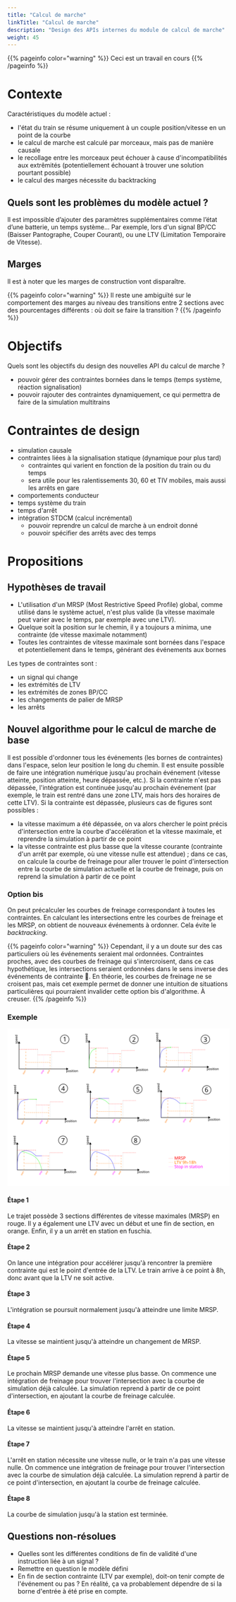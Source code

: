 ```yaml
---
title: "Calcul de marche"
linkTitle: "Calcul de marche"
description: "Design des APIs internes du module de calcul de marche"
weight: 45
---
```


{{% pageinfo color="warning" %}}
Ceci est un travail en cours
{{% /pageinfo %}}

# Contexte

Caractéristiques du modèle actuel :

* l'état du train se résume uniquement à un couple position/vitesse en un point de la courbe
* le calcul de marche est calculé par morceaux, mais pas de manière causale
* le recollage entre les morceaux peut échouer à cause d'incompatibilités aux extrêmités (potentiellement échouant à trouver une solution pourtant possible)
* le calcul des marges nécessite du backtracking

## Quels sont les problèmes du modèle actuel ?

Il est impossible d’ajouter des paramètres supplémentaires comme l’état d’une batterie, un temps système...
Par exemple, lors d'un signal BP/CC (Baisser Pantographe, Couper Courant), ou une LTV (Limitation Temporaire de Vitesse).

## Marges
Il est à noter que les marges de construction vont disparaître.

{{% pageinfo color="warning" %}}
Il reste une ambiguïté sur le comportement des marges au niveau des transitions entre 2 sections avec des pourcentages différents :
où doit se faire la transition ?
{{% /pageinfo %}}

# Objectifs

Quels sont les objectifs du design des nouvelles API du calcul de marche ?

* pouvoir gérer des contraintes bornées dans le temps (temps système, réaction signalisation)
* pouvoir rajouter des contraintes dynamiquement, ce qui permettra de faire de la simulation multitrains

# Contraintes de design

* simulation causale
* contraintes liées à la signalisation statique (dynamique pour plus tard)
  * contraintes qui varient en fonction de la position du train ou du temps
  * sera utile pour les ralentissements 30, 60 et TIV mobiles, mais aussi les arrêts en gare
* comportements conducteur
* temps système du train
* temps d'arrêt
* intégration STDCM (calcul incrémental)
  * pouvoir reprendre un calcul de marche à un endroit donné
  * pouvoir spécifier des arrêts avec des temps

# Propositions
## Hypothèses de travail

* L'utilisation d'un MRSP (Most Restrictive Speed Profile) global, comme utilisé dans le système actuel, n'est plus valide (la vitesse maximale peut varier avec le temps, par exemple avec une LTV).
* Quelque soit la position sur le chemin, il y a toujours a minima, une contrainte (de vitesse maximale notamment)
* Toutes les contraintes de vitesse maximale sont bornées dans l'espace et potentiellement dans le temps, générant des événements aux bornes

Les types de contraintes sont :

* un signal qui change
* les extrémités de LTV
* les extrémités de zones BP/CC
* les changements de palier de MRSP
* les arrêts

## Nouvel algorithme pour le calcul de marche de base

Il est possible d'ordonner tous les événements (les bornes de contraintes) dans l'espace, selon leur position le long du chemin.
Il est ensuite possible de faire une intégration numérique jusqu'au prochain événement (vitesse atteinte, position atteinte, heure dépassée, etc.).
Si la contrainte n'est pas dépassée, l'intégration est continuée jusqu'au prochain événement (par exemple, le train est rentré dans une zone LTV, mais hors des horaires de cette LTV).
Si la contrainte est dépassée, plusieurs cas de figures sont possibles :
* la vitesse maximum a été dépassée, on va alors chercher le point précis d'intersection entre la courbe d'accélération et la vitesse maximale, et reprendre la simulation à partir de ce point
* la vitesse contrainte est plus basse que la vitesse courante (contrainte d'un arrêt par exemple, où une vitesse nulle est attendue) ; dans ce cas, on calcule la courbe de freinage pour aller trouver le point d'intersection entre la courbe de simulation actuelle et la courbe de freinage, puis on reprend la simulation à partir de ce point

### Option bis

On peut précalculer les courbes de freinage correspondant à toutes les contraintes.
En calculant les intersections entre les courbes de freinage et les MRSP, on obtient de nouveaux événements à ordonner.
Cela évite le _backtracking_. 

{{% pageinfo color="warning" %}}
Cependant, il y a un doute sur des cas particuliers où les événements seraient mal ordonnées.
Contraintes proches, avec des courbes de freinage qui s'intercroisent, dans ce cas hypothétique, les intersections seraient ordonnées dans le sens inverse des événements de contrainte 🤷.
En théorie, les courbes de freinage ne se croisent pas, mais cet exemple permet de donner une intuition de situations particulières qui pourraient invalider cette option bis d'algorithme.
À creuser.
{{% /pageinfo %}}

### Exemple

![Exemple de déroulement de l'algorithme](base-simulation.svg)

#### Étape 1

Le trajet possède 3 sections différentes de vitesse maximales (MRSP) en rouge.
Il y a également une LTV avec un début et une fin de section, en orange.
Enfin, il y a un arrêt en station en fuschia.

#### Étape 2

On lance une intégration pour accélérer jusqu'à rencontrer la première contrainte qui est le point d'entrée de la LTV.
Le train arrive à ce point à 8h, donc avant que la LTV ne soit active.

#### Étape 3

L'intégration se poursuit normalement jusqu'à atteindre une limite MRSP.

#### Étape 4

La vitesse se maintient jusqu'à atteindre un changement de MRSP.

#### Étape 5

Le prochain MRSP demande une vitesse plus basse.
On commence une intégration de freinage pour trouver l'intersection avec la courbe de simulation déjà calculée.
La simulation reprend à partir de ce point d'intersection, en ajoutant la courbe de freinage calculée.

#### Étape 6

La vitesse se maintient jusqu'à atteindre l'arrêt en station.

#### Étape 7

L'arrêt en station nécessite une vitesse nulle, or le train n'a pas une vitesse nulle.
On commence une intégration de freinage pour trouver l'intersection avec la courbe de simulation déjà calculée.
La simulation reprend à partir de ce point d'intersection, en ajoutant la courbe de freinage calculée.

#### Étape 8

La courbe de simulation jusqu'à la station est terminée.

## Questions non-résolues

* Quelles sont les différentes conditions de fin de validité d'une instruction liée à un signal ?
* Remettre en question le modèle défini
* En fin de section contrainte (LTV par exemple), doit-on tenir compte de l'événement ou pas ? En réalité, ça va probablement dépendre de si la borne d'entrée à été prise en compte.
